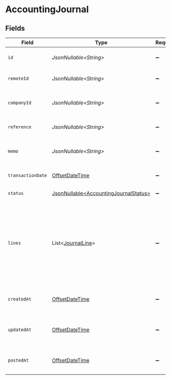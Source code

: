 # AccountingJournal


## Fields

| Field                                                                                                                              | Type                                                                                                                               | Required                                                                                                                           | Description                                                                                                                        | Example                                                                                                                            |
| ---------------------------------------------------------------------------------------------------------------------------------- | ---------------------------------------------------------------------------------------------------------------------------------- | ---------------------------------------------------------------------------------------------------------------------------------- | ---------------------------------------------------------------------------------------------------------------------------------- | ---------------------------------------------------------------------------------------------------------------------------------- |
| `id`                                                                                                                               | *JsonNullable\<String>*                                                                                                            | :heavy_minus_sign:                                                                                                                 | Unique identifier                                                                                                                  | 8187e5da-dc77-475e-9949-af0f1fa4e4e3                                                                                               |
| `remoteId`                                                                                                                         | *JsonNullable\<String>*                                                                                                            | :heavy_minus_sign:                                                                                                                 | Provider's unique identifier                                                                                                       | 8187e5da-dc77-475e-9949-af0f1fa4e4e3                                                                                               |
| `companyId`                                                                                                                        | *JsonNullable\<String>*                                                                                                            | :heavy_minus_sign:                                                                                                                 | ID of the company this journal belongs to                                                                                          | comp_123456789                                                                                                                     |
| `reference`                                                                                                                        | *JsonNullable\<String>*                                                                                                            | :heavy_minus_sign:                                                                                                                 | Reference number for the journal                                                                                                   | JRN-2024-001                                                                                                                       |
| `memo`                                                                                                                             | *JsonNullable\<String>*                                                                                                            | :heavy_minus_sign:                                                                                                                 | Memo or description for the journal                                                                                                | Monthly closing entries                                                                                                            |
| `transactionDate`                                                                                                                  | [OffsetDateTime](https://docs.oracle.com/javase/8/docs/api/java/time/OffsetDateTime.html)                                          | :heavy_minus_sign:                                                                                                                 | Date of the journal transaction                                                                                                    | 2024-03-20T10:00:00Z                                                                                                               |
| `status`                                                                                                                           | [JsonNullable\<AccountingJournalStatus>](../../models/components/AccountingJournalStatus.md)                                       | :heavy_minus_sign:                                                                                                                 | Status of the journal                                                                                                              |                                                                                                                                    |
| `lines`                                                                                                                            | List\<[JournalLine](../../models/components/JournalLine.md)>                                                                       | :heavy_minus_sign:                                                                                                                 | List of journal lines                                                                                                              | [<br/>{<br/>"id": "line_1",<br/>"account_id": "acc_123",<br/>"description": "Payment for office supplies",<br/>"amount": 10010,<br/>"tax_amount": 2002<br/>}<br/>] |
| `createdAt`                                                                                                                        | [OffsetDateTime](https://docs.oracle.com/javase/8/docs/api/java/time/OffsetDateTime.html)                                          | :heavy_minus_sign:                                                                                                                 | Timestamp when the journal was created                                                                                             | 2024-03-20T10:00:00Z                                                                                                               |
| `updatedAt`                                                                                                                        | [OffsetDateTime](https://docs.oracle.com/javase/8/docs/api/java/time/OffsetDateTime.html)                                          | :heavy_minus_sign:                                                                                                                 | Timestamp when the journal was last updated                                                                                        | 2024-03-20T10:00:00Z                                                                                                               |
| `postedAt`                                                                                                                         | [OffsetDateTime](https://docs.oracle.com/javase/8/docs/api/java/time/OffsetDateTime.html)                                          | :heavy_minus_sign:                                                                                                                 | Timestamp when the journal was posted                                                                                              | 2024-03-20T10:00:00Z                                                                                                               |